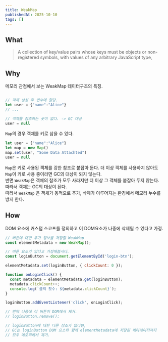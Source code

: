 ```yaml
---
title: WeakMap
publishedAt: 2025-10-10
tags: []
---
```


## What

> A collection of key/value pairs whose keys must be objects or non-registered symbols, with values of any arbitrary JavaScript type,

## Why

메모리 관점에서 보는 WeakMap 데이터구조의 특징. 

```js

// 객체 생성 후 변수에 할당.
let user = {"name":"Alice"}
// ...

// 객체를 참조하는 곳이 없다. -> GC 대상
user = null
```

`Map`의 경우 객체를 키로 삼을 수 있다.

```js
let user = {"name":"Alice"}
let map = new Map()
map.set(user, "Some Data Attachted")
user = null
```

`Map`은 키로 사용된 객체를 강한 참조로 붙잡아 둔다. 더 이상 객체를 사용하지 않아도 `Map`이 키로 사용 중이라면 GC의 대상이 되지 않는다.  
반면 `WeakMap`은 객체의 참조가 모두 사라지만 더 이상 그 객체를 붙잡아 두지 않는다. 따라서 객체는 GC의 대상이 된다.  
따라서 `WeakMap` 은 객체가 동적으로 추가, 삭제가 이루어지는 환경에서 메모리 누수를 방지 한다.

## How

DOM 요소에 커스텀 스코프를 정의하고 이 DOM요소가 나중에 삭제될 수 있다고 가정. 

```js
// 버튼에 대한 추가 정보를 저장할 WeakMap
const elementMetadata = new WeakMap();

// 버튼 요소가 있다고 가정해봅시다.
const loginButton = document.getElementById('login-btn');

elementMetadata.set(loginButton, { clickCount: 0 });

function onLoginClick() {
  const metadata = elementMetadata.get(loginButton);
  metadata.clickCount++;
  console.log(`클릭 횟수: ${metadata.clickCount}`);
}

loginButton.addEventListener('click', onLoginClick);

// 만약 나중에 이 버튼이 DOM에서 제거.
// loginButton.remove();

// loginButton에 대한 다른 참조가 없다면,
// GC는 loginButton DOM 요소와 함께 elementMetadata에 저장된 메타데이터까지
// 모두 메모리에서 제거.
```

